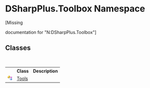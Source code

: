 # DSharpPlus.Toolbox Namespace
 

\[Missing <summary> documentation for "N:DSharpPlus.Toolbox"\]


## Classes
&nbsp;<table><tr><th></th><th>Class</th><th>Description</th></tr><tr><td>![Public class](media/pubclass.gif "Public class")</td><td><a href="2216b785-8993-a9aa-d740-b61a19f29ed0">Tools</a></td><td /></tr></table>&nbsp;
